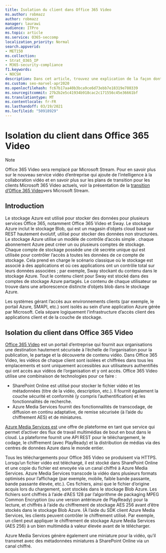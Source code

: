 ```yaml
---
title: Isolation du client dans Office 365 Video
ms.author: robmazz
author: robmazz
manager: laurawi
audience: ITPro
ms.topic: article
ms.service: O365-seccomp
localization_priority: Normal
search.appverid:
- MET150
ms.collection:
- Strat_O365_IP
- M365-security-compliance
f1.keywords:
- NOCSH
description: Dans cet article, trouvez une explication de la façon dont l’isolation du client conserve les vidéos stockées de chaque client séparément dans Office 365 Video.
ms.custom: seo-marvel-apr2020
ms.openlocfilehash: fc67b17aa40b3bca9ce6d73ebb7e18319e780339
ms.sourcegitcommit: 27b2b2e5c41934b918cac2c171556c45e36661bf
ms.translationtype: MT
ms.contentlocale: fr-FR
ms.lasthandoff: 03/19/2021
ms.locfileid: "50918929"
---
```

# <a name="tenant-isolation-in-office-365-video"></a>Isolation du client dans Office 365 Video

> [!NOTE]
> Office 365 Video sera remplacé par Microsoft Stream. Pour en savoir plus sur le nouveau service vidéo d’entreprise qui ajoute de l’intelligence à la collaboration vidéo et en savoir plus sur les plans de transition pour les clients Microsoft 365 Video actuels, voir la présentation de la [transition d’Office 365 Video](/stream/migrate-from-office-365)vers Microsoft Stream.

## <a name="introduction"></a>Introduction

Le stockage Azure est utilisé pour stocker des données pour plusieurs services Office 365, notamment Office 365 Video et Sway. Le stockage Azure inclut le stockage Blob, qui est un magasin d’objets cloud basé sur REST hautement évolutif, utilisé pour stocker des données non structurées. Le stockage Azure utilise un modèle de contrôle d’accès simple . chaque abonnement Azure peut créer un ou plusieurs comptes de stockage. Chaque compte de stockage possède une clé secrète unique qui est utilisée pour contrôler l’accès à toutes les données de ce compte de stockage. Cela prend en charge le scénario classique où le stockage est associé à des applications et où ces applications ont un contrôle total sur leurs données associées ; par exemple, Sway stockant du contenu dans le stockage Azure. Tout le contenu client pour Sway est stocké dans des comptes de stockage Azure partagés. Le contenu de chaque utilisateur se trouve dans une arborescence distincte d’objets blob dans le stockage Azure.

Les systèmes gérant l’accès aux environnements clients (par exemple, le portail Azure, SMAPI, etc.) sont isolés au sein d’une application Azure gérée par Microsoft. Cela sépare logiquement l’infrastructure d’accès client des applications client et de la couche de stockage.

## <a name="tenant-isolation-in-office-365-video"></a>Isolation du client dans Office 365 Video

[Office 365 Video](https://support.office.com/article/Meet-Office-365-Video-ca1cc1a9-a615-46e1-b6a3-40dbd99939a6) est un portail d’entreprise qui fournit aux organisations une destination hautement sécurisée à l’échelle de l’organisation pour la publication, le partage et la découverte de contenu vidéo. Dans Office 365 Video, les vidéos de chaque client sont isolées et chiffrées dans tous les emplacements et sont uniquement accessibles aux utilisateurs authentifiés qui ont accès aux vidéos de l’organisation et y ont accès. Office 365 Video utilise une combinaison de technologies pour ce faire :

- SharePoint Online est utilisé pour stocker le fichier vidéo et les métadonnées (titre de la vidéo, description, etc.). Il fournit également la couche sécurité et conformité (y compris l’authentification) et les fonctionnalités de recherche.
- Azure Media Services fournit des fonctionnalités de transcodage, de diffusion en continu adaptative, de remise sécurisée (à l’aide du chiffrement AES) et de miniatures.

[Azure Media Services est](https://azure.microsoft.com/services/media-services/) une offre de plateforme en tant que service qui permet d’activer des flux de travail multimédias de bout en bout dans le cloud. La plateforme fournit une API REST pour le téléchargement, le codage, le chiffrement (avec PlayReady) et la distribution de médias via des centres de données Azure dans le monde entier.

Tous les téléchargements pour Office 365 Video se produisent via HTTPS. Lorsqu’un fichier vidéo est téléchargé, il est stocké dans SharePoint Online et une copie du fichier est envoyée via un canal chiffré à Azure Media Services. Azure Media Services transcode la vidéo dans plusieurs formats optimisés pour l’affichage (par exemple, mobile, faible bande passante, bande passante élevée, etc.). Ces fichiers, ainsi que le fichier d’origine acquis lors du chargement, sont stockés dans le stockage Blob Azure. Les fichiers sont chiffrés à l’aide d’AES 128 par l’algorithme de packaging MPEG Common Encryption (ou une version antérieure de PlayReady) pour la lecture, et chiffrés à l’aide du chiffrement de stockage AES 256 avant d’être stockés dans le stockage Blob Azure. (À l’aide du SDK client Azure Media Services, les clients peuvent contrôler le chiffrement utilisé. Par exemple, un client peut appliquer le chiffrement de stockage Azure Media Services (AES 256) à un bien multimédia à valeur élevée avant de le télécharger.

Azure Media Services génère également une miniature pour la vidéo, qu’il transmet avec des métadonnées miniatures à SharePoint Online via un canal chiffré.